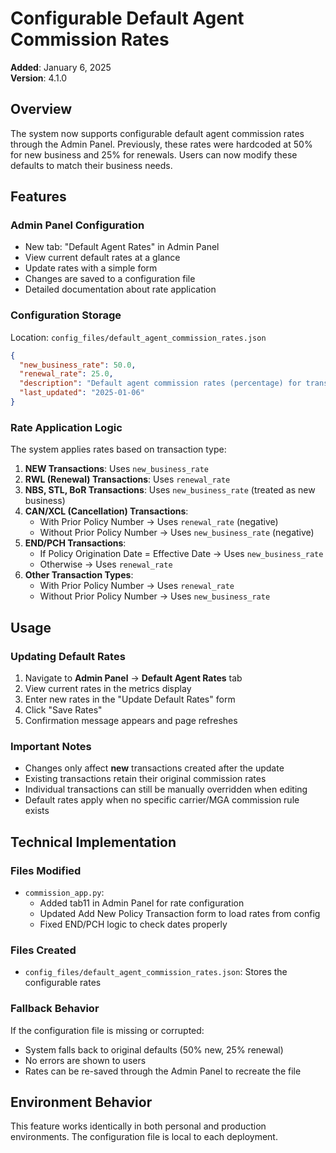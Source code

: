 # Configurable Default Agent Commission Rates

**Added**: January 6, 2025  
**Version**: 4.1.0

## Overview

The system now supports configurable default agent commission rates through the Admin Panel. Previously, these rates were hardcoded at 50% for new business and 25% for renewals. Users can now modify these defaults to match their business needs.

## Features

### Admin Panel Configuration
- New tab: "Default Agent Rates" in Admin Panel
- View current default rates at a glance
- Update rates with a simple form
- Changes are saved to a configuration file
- Detailed documentation about rate application

### Configuration Storage
Location: `config_files/default_agent_commission_rates.json`

```json
{
  "new_business_rate": 50.0,
  "renewal_rate": 25.0,
  "description": "Default agent commission rates (percentage) for transactions when no specific commission rule applies",
  "last_updated": "2025-01-06"
}
```

### Rate Application Logic

The system applies rates based on transaction type:

1. **NEW Transactions**: Uses `new_business_rate`
2. **RWL (Renewal) Transactions**: Uses `renewal_rate`
3. **NBS, STL, BoR Transactions**: Uses `new_business_rate` (treated as new business)
4. **CAN/XCL (Cancellation) Transactions**:
   - With Prior Policy Number → Uses `renewal_rate` (negative)
   - Without Prior Policy Number → Uses `new_business_rate` (negative)
5. **END/PCH Transactions**:
   - If Policy Origination Date = Effective Date → Uses `new_business_rate`
   - Otherwise → Uses `renewal_rate`
6. **Other Transaction Types**: 
   - With Prior Policy Number → Uses `renewal_rate`
   - Without Prior Policy Number → Uses `new_business_rate`

## Usage

### Updating Default Rates
1. Navigate to **Admin Panel** → **Default Agent Rates** tab
2. View current rates in the metrics display
3. Enter new rates in the "Update Default Rates" form
4. Click "Save Rates"
5. Confirmation message appears and page refreshes

### Important Notes
- Changes only affect **new** transactions created after the update
- Existing transactions retain their original commission rates
- Individual transactions can still be manually overridden when editing
- Default rates apply when no specific carrier/MGA commission rule exists

## Technical Implementation

### Files Modified
- `commission_app.py`: 
  - Added tab11 in Admin Panel for rate configuration
  - Updated Add New Policy Transaction form to load rates from config
  - Fixed END/PCH logic to check dates properly

### Files Created
- `config_files/default_agent_commission_rates.json`: Stores the configurable rates

### Fallback Behavior
If the configuration file is missing or corrupted:
- System falls back to original defaults (50% new, 25% renewal)
- No errors are shown to users
- Rates can be re-saved through the Admin Panel to recreate the file

## Environment Behavior
This feature works identically in both personal and production environments. The configuration file is local to each deployment.